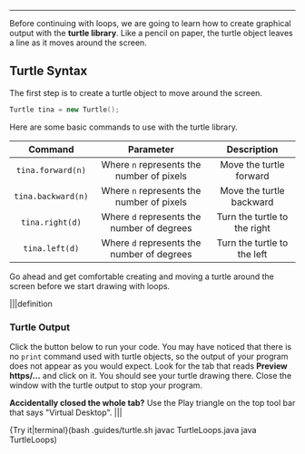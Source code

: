 ---

Before continuing with loops, we are going to learn how to create graphical output with the **turtle library**. Like a pencil on paper, the turtle object leaves a line as it moves around the screen.

## Turtle Syntax
The first step is to create a turtle object to move around the screen.

```c++
Turtle tina = new Turtle();
```

Here are some basic commands to use with the turtle library.

|Command|Parameter|Description|
|:-----:|:-------:|:---------:|
|`tina.forward(n)`|Where `n` represents the number of pixels|Move the turtle forward|
|`tina.backward(n)`|Where `n` represents the number of pixels|Move the turtle backward|
|`tina.right(d)`|Where `d` represents the number of degrees|Turn the turtle to the right|
|`tina.left(d)`|Where `d` represents the number of degrees|Turn the turtle to the left|

Go ahead and get comfortable creating and moving a turtle around the screen before we start drawing with loops.

|||definition
### Turtle Output
Click the button below to run your code. You may have noticed that there is no `print` command used with turtle objects, so the output of your program does not appear as you would expect. Look for the tab that reads **Preview https/...** and click on it. You should see your turtle drawing there. Close the window with the turtle output to stop your program.

**Accidentally closed the whole tab?** Use the Play triangle on the top tool bar that says "Virtual Desktop".
|||

{Try it|terminal}(bash .guides/turtle.sh javac TurtleLoops.java java TurtleLoops)
